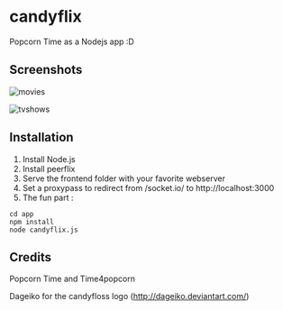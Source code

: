 candyflix
=========

Popcorn Time as a Nodejs app :D

Screenshots
-----------

![movies](http://i.imgbox.com/xhKiKzh3.png)

![tvshows](http://i.imgbox.com/YZG0Gp8f.png)

Installation
-------

1. Install Node.js
2. Install peerflix
3. Serve the frontend folder with your favorite webserver
4. Set a proxypass to redirect from /socket.io/ to http://localhost:3000
5. The fun part :

```
cd app
npm install
node candyflix.js
```


Credits
-------

Popcorn Time and Time4popcorn

Dageiko for the candyfloss logo (http://dageiko.deviantart.com/)
